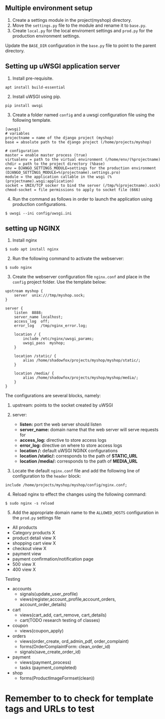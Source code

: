 ## Multiple environment setup

1. Create a settings module in the project(myshop) directory.
2. Move the ```settings.py``` file to the module and rename it to ```base.py```.
3. Create ```local.py``` for the local enviroment settings and ```prod.py``` for the production environment settings.

Update the ```BASE_DIR``` configuration in the ```base.py``` file to point to the parent directory.

## Setting up uWSGI application server
1. Install pre-requisite.
```
apt install build-essential
``` 

2. Install uWSGI using pip.
```
pip install uwsgi
```

3. Create a folder named ```config``` and a uwsgi configuration file using the following template.

```
[uwsgi]
# variables
projectname = name of the django project (myshop)
base = absolute path to the django project (/home/projects/myshop)

# configuration
master = enable master process (true)
virtualenv = path to the virtual environment (/home/env/(%projectname)
chdir = path to the project directory (%base)
env = DJANGO_SETTINGS_MODULE=settings for the production environment (DJANGO_SETTINGS_MODULE=%(projectname).settings.pro)
module = the application callable in the wsgi (%(projectname).wsgi:application)
socket = UNIX/TCP socker to bind the server (/tmp/%(projectname).sock)
chmod-socket = file permissions to apply to socket file (666)
```

4. Run the command as follows in order to launch the application using production configurations.
```
$ uwsgi --ini config/uwsgi.ini
```

## setting up NGINX

1. Install nginx
```
$ sudo apt install nginx
```

2. Run the following command to activate the webserver:
```
$ sudo nginx
```

3. Create the webserver configuration file ```nginx.conf``` and place in the ```config``` project folder. Use the template below:
```
upstream myshop {
    server  unix:///tmp/myshop.sock;
}

server {
    listen  8888;
    server_name localhost;
    access_log  off;
    error_log   /tmp/nginx_error.log;

    location / {
        include /etc/nginx/uwsgi_params;
        uwsgi_pass  myshop;
    }

    location /static/ {
        alias /home/shadowfox/projects/myshop/myshop/static/;
    }

    location /media/ {
        alias /home/shadowfox/projects/myshop/myshop/media/;
    }
}
```

The configurations are several blocks, namely:
1. upstream: points to the socket created by uWSGI
2. server:
    * **listen:** port the web server should listen
    * **server_name:** domain name that the web server will serve requests for
    * **access_log:** directive to store access logs
    * **error_log:** directive on where to store access logs
    * **location /:** default uWSGI NGINX configurations
    * **location /static/:** corresponds to the path of **STATIC_URL**
    * **location /media/:** corresponds to the path of **MEDIA_URL**
    
3. Locate the default ```nginx.conf``` file and add the following line of configuration to the ```header``` block:
```
include /home/projects/myshop/myshop/config/nginx.conf;
```

4. Reload nginx to effect the changes using the following command:
```
$ sudo nginx -s reload
```

5. Add the appropriate domain name to the ```ALLOWED_HOSTS``` configuration in the ```prod.py``` settings file

- All products
- Category products X
- product detail view X
- shopping cart view X
- checkout view X
- payment view
- payment confirmation/notification page
- 500 view X
- 400 view X

Testing
- accounts
    - signals(update_user_profile)
    - views(register,account_profile,account_orders, account_order_details)
- cart
    - views(cart_add, cart_remove, cart_details)
    - cart(TODO research testing of classes)
- coupon
    - views(coupon_apply)
- orders
    - views(order_create, ord_admin_pdf, order_complaint)
    - forms(OrderComplaintForm: clean_order_id)
    - signals(save_create_order_id)
- payment
    - views(payment_process)
    - tasks (payment_completed)
- shop
    - forms(ProductImageFormset(clean))

# Remember to to check for template tags and URLs to test
